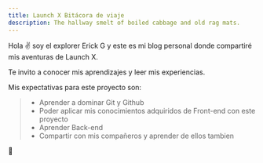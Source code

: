 ```yaml
---
title: Launch X Bitácora de viaje
description: The hallway smelt of boiled cabbage and old rag mats.
---
```


Hola ✌️  soy el explorer Erick G y este es mi blog personal donde compartiré mis aventuras de Launch X.

Te invito a conocer mis aprendizajes y leer mis experiencias.

Mis expectativas para este proyecto son:

> - Aprender a dominar Git y Github
> - Poder aplicar mis conocimientos adquiridos de Front-end con este proyecto
> - Aprender Back-end
> - Compartir con mis compañeros y aprender de ellos tambien

🚀

